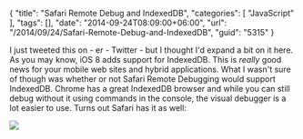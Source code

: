 {
	"title": "Safari Remote Debug and IndexedDB",
	"categories": [
		"JavaScript"
	],
	"tags": [],
	"date": "2014-09-24T08:09:00+06:00",
	"url": "/2014/09/24/Safari-Remote-Debug-and-IndexedDB",
	"guid": "5315"
}

<p>
I just tweeted this on - er - Twitter - but I thought I'd expand a bit on it here. As you may know, iOS 8 adds support for IndexedDB. This is <i>really</i> good news for your mobile web sites and hybrid applications. What I wasn't sure of though was whether or not Safari Remote Debugging would support IndexedDB. Chrome has a great IndexedDB browser and while you can still debug without it using commands in the console, the visual debugger is a lot easier to use. Turns out Safari has it as well:
</p>

<p>
<img src="http://www.raymondcamden.com/images/shot7.png" class="bthumb" />
</p>